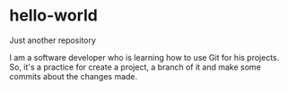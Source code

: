 # hello-world
Just another repository

I am a software developer who is learning how to use Git for his projects.
So, it's a practice for create a project, a branch of it and make some commits about the changes made.
